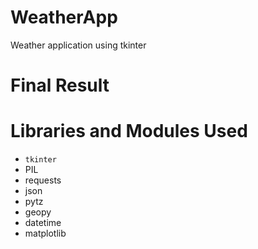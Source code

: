 # WeatherApp

  Weather application using tkinter

# Final Result

# Libraries and Modules Used
  
 - ```tkinter```
 - PIL
 - requests
 - json
 - pytz
 - geopy
 - datetime
 - matplotlib
  
  

